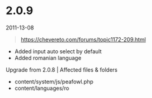 # 2.0.9

2011-13-08

> https://chevereto.com/forums/topic1172-209.html

- Added input auto select by default
- Added romanian language

Upgrade from 2.0.8 | Affected files & folders
- content/system/js/peafowl.php
- content/languages/ro